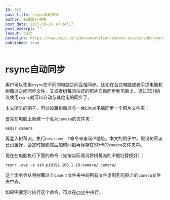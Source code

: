 ```yaml
---
ID: 322
post_title: rsync自动同步
author: 有聰哥冇甩拖
post_date: 2015-10-26 14:34:17
post_excerpt: ""
layout: post
permalink: https://www.rpicn.org/documentation/remote-access/ssh/rsync-md/
published: true
---
```

# rsync自动同步

用户可以使用`rsync`在不同的电脑之间互相同步。比如在台式电脑或者手提电脑和树莓派之间同步文件，又或者树莓派拍好的照片自动同步到电脑上。通过SSH协议使用`rsync`就可以自动与其他电脑同步了。

本文所举的例子，可以设置树莓派与一台Linux电脑同步一个照片文件夹：

首先在电脑上新建一个名为`camera`的文件夹：

`mkdir camera`

再登入树莓派，执行`hostname -I`命令来查询IP地址。本文的例子中，假设树莓派已设置好，会定时摄影然后加时间戳再保存在SD卡的`camera`文件夹中。

现在在电脑执行下面的命令（先按实际情况将树莓派的IP地址替换好）：

`rsync -avz -e ssh pi@192.168.1.10:camera/ camera/`

这个命令会从将树莓派上`camera`文件夹中的所有文件复制到电脑上的`camera`文件夹中去。

如果需要定时执行这个命令，可以在[cron][1]中执行。

 [1]: ../../../linux/usage/cron.md

